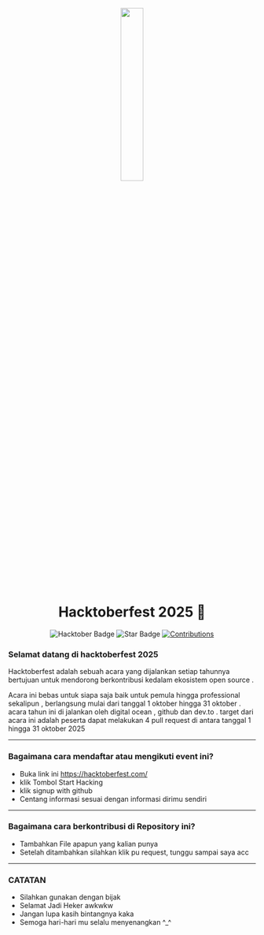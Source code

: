 <p align="center">
    <a href="https://hacktoberfest.digitalocean.com/">
        <img src="https://encrypted-tbn0.gstatic.com/images?q=tbn:ANd9GcTq1vUSZY6iOj646FJrS4CuQGRzk22I76C_tA&usqp=CAU" width="30%">
    </a>
</p>

<h1 align="center"> Hacktoberfest 2025 🎉</h1>

<div align="center">
  
<img src="https://img.shields.io/badge/hacktoberfest-2025-blueviolet" alt="Hacktober Badge"/>
 <img src="https://img.shields.io/static/v1?label=%F0%9F%8C%9F&message=If%20Useful&style=style=flat&color=BC4E99" alt="Star Badge"/>
 <a href="https://github.com/yaelahaiz" ><img src="https://img.shields.io/badge/Contributions-welcome-violet.svg?style=flat&logo=git" alt="Contributions" /></a>

</div>

### Selamat datang di hacktoberfest 2025
<p>Hacktoberfest adalah sebuah acara yang dijalankan setiap tahunnya bertujuan untuk mendorong berkontribusi kedalam ekosistem open source .

Acara ini bebas untuk siapa saja baik untuk pemula hingga professional sekalipun , berlangsung mulai dari tanggal 1 oktober hingga 31 oktober . acara tahun ini di jalankan oleh digital ocean , github dan dev.to . target dari acara ini adalah peserta dapat melakukan 4 pull request di antara tanggal 1 hingga 31 oktober 2025

-----

### Bagaimana cara mendaftar atau mengikuti event ini? 
* Buka link ini https://hacktoberfest.com/
* klik Tombol Start Hacking
* klik signup with github
* Centang informasi sesuai dengan informasi dirimu sendiri
-----

### Bagaimana cara berkontribusi di Repository ini? 
* Tambahkan File apapun yang kalian punya
* Setelah ditambahkan silahkan klik pu request, tunggu sampai saya acc

------ 

### CATATAN

* Silahkan gunakan dengan bijak
* Selamat Jadi Heker awkwkw
* Jangan lupa kasih bintangnya kaka
* Semoga hari-hari mu selalu menyenangkan ^_^
